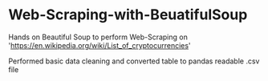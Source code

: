 # Web-Scraping-with-BeuatifulSoup
Hands on Beautiful Soup to perform Web-Scraping on 'https://en.wikipedia.org/wiki/List_of_cryptocurrencies'

Performed basic data cleaning and converted table to pandas readable .csv file
